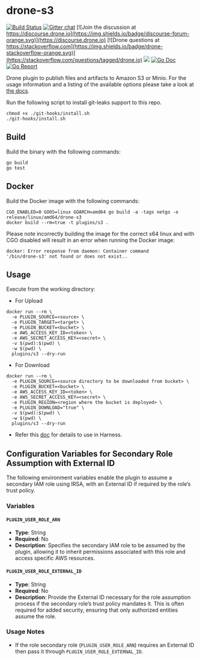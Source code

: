 # drone-s3

[![Build Status](http://cloud.drone.io/api/badges/drone-plugins/drone-s3/status.svg)](http://cloud.drone.io/drone-plugins/drone-s3)
[![Gitter chat](https://badges.gitter.im/drone/drone.png)](https://gitter.im/drone/drone)
[![Join the discussion at https://discourse.drone.io](https://img.shields.io/badge/discourse-forum-orange.svg)](https://discourse.drone.io)
[![Drone questions at https://stackoverflow.com](https://img.shields.io/badge/drone-stackoverflow-orange.svg)](https://stackoverflow.com/questions/tagged/drone.io)
[![](https://images.microbadger.com/badges/image/plugins/s3.svg)](https://microbadger.com/images/plugins/s3 "Get your own image badge on microbadger.com")
[![Go Doc](https://godoc.org/github.com/drone-plugins/drone-s3?status.svg)](http://godoc.org/github.com/drone-plugins/drone-s3)
[![Go Report](https://goreportcard.com/badge/github.com/drone-plugins/drone-s3)](https://goreportcard.com/report/github.com/drone-plugins/drone-s3)

Drone plugin to publish files and artifacts to Amazon S3 or Minio. For the
usage information and a listing of the available options please take a look at
[the docs](http://plugins.drone.io/drone-plugins/drone-s3/).

Run the following script to install git-leaks support to this repo.
```
chmod +x ./git-hooks/install.sh
./git-hooks/install.sh
```

## Build

Build the binary with the following commands:

```
go build
go test
```

## Docker

Build the Docker image with the following commands:

```
CGO_ENABLED=0 GOOS=linux GOARCH=amd64 go build -a -tags netgo -o release/linux/amd64/drone-s3
docker build --rm=true -t plugins/s3 .
```

Please note incorrectly building the image for the correct x64 linux and with
CGO disabled will result in an error when running the Docker image:

```
docker: Error response from daemon: Container command
'/bin/drone-s3' not found or does not exist..
```

## Usage

Execute from the working directory:

* For Upload
```
docker run --rm \
  -e PLUGIN_SOURCE=<source> \
  -e PLUGIN_TARGET=<target> \
  -e PLUGIN_BUCKET=<bucket> \
  -e AWS_ACCESS_KEY_ID=<token> \
  -e AWS_SECRET_ACCESS_KEY=<secret> \
  -v $(pwd):$(pwd) \
  -w $(pwd) \
  plugins/s3 --dry-run
```

* For Download
```
docker run --rm \
  -e PLUGIN_SOURCE=<source directory to be downloaded from bucket> \
  -e PLUGIN_BUCKET=<bucket> \
  -e AWS_ACCESS_KEY_ID=<token> \
  -e AWS_SECRET_ACCESS_KEY=<secret> \
  -e PLUGIN_REGION=<region where the bucket is deployed> \
  -e PLUGIN_DOWNLOAD="true" \
  -v $(pwd):$(pwd) \
  -w $(pwd) \
  plugins/s3 --dry-run
```

- Refer this [doc](https://developer.harness.io/docs/continuous-integration/use-ci/build-and-upload-artifacts/upload-artifacts/upload-artifacts-to-s3/) for details to use in Harness.

## Configuration Variables for Secondary Role Assumption with External ID

The following environment variables enable the plugin to assume a secondary IAM role using IRSA, with an External ID if required by the role’s trust policy.

### Variables

#### `PLUGIN_USER_ROLE_ARN`

- **Type**: String
- **Required**: No
- **Description**: Specifies the secondary IAM role to be assumed by the plugin, allowing it to inherit permissions associated with this role and access specific AWS resources.

#### `PLUGIN_USER_ROLE_EXTERNAL_ID`

- **Type**: String
- **Required**: No
- **Description**: Provide the External ID necessary for the role assumption process if the secondary role’s trust policy mandates it. This is often required for added security, ensuring that only authorized entities assume the role.

### Usage Notes

- If the role secondary role (`PLUGIN_USER_ROLE_ARN`) requires an External ID then pass it through `PLUGIN_USER_ROLE_EXTERNAL_ID`.